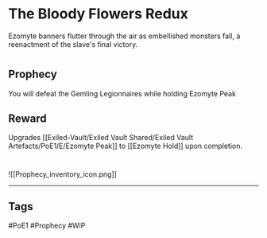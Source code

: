 # The Bloody Flowers Redux
Ezomyte banners flutter through the air as embellished monsters fall, a reenactment of the slave's final victory.
#
## Prophecy
You will defeat the Gemling Legionnaires while holding Ezomyte Peak
## Reward
Upgrades [[Exiled-Vault/Exiled Vault Shared/Exiled Vault Artefacts/PoE1/E/Ezomyte Peak]] to [[Ezomyte Hold]] upon completion. 

#
![[Prophecy_inventory_icon.png]]

---
## Tags
#PoE1 
#Prophecy
#WiP 